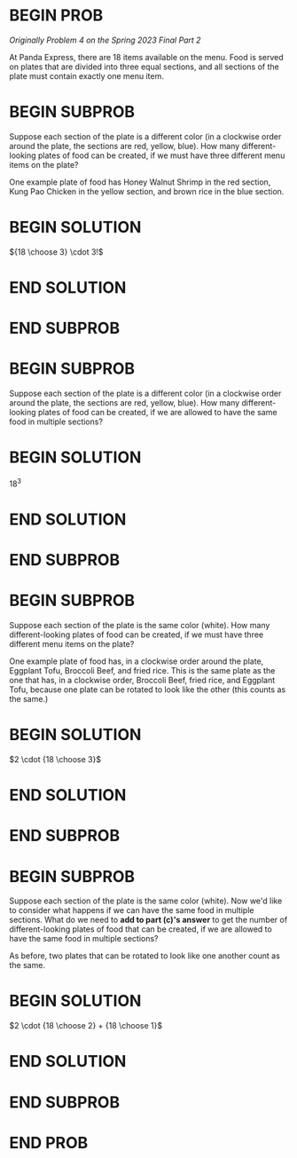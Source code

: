 # BEGIN PROB

<i>Originally Problem 4 on the Spring 2023 Final Part 2</i>

At Panda Express, there are 18 items available on the
menu. Food is served on plates that are divided into three equal
sections, and all sections of the plate must contain exactly one menu
item.

# BEGIN SUBPROB

Suppose each section of the plate is a different color (in a
clockwise order around the plate, the sections are red, yellow, blue).
How many different-looking plates of food can be created, if we must
have three different menu items on the plate?

One example plate of food has Honey Walnut Shrimp in the red section,
Kung Pao Chicken in the yellow section, and brown rice in the blue
section.


# BEGIN SOLUTION
${18 \choose 3} \cdot 3!$

# END SOLUTION

# END SUBPROB

# BEGIN SUBPROB

Suppose each section of the plate is a different color (in a
clockwise order around the plate, the sections are red, yellow, blue).
How many different-looking plates of food can be created, if we are
allowed to have the same food in multiple sections?

# BEGIN SOLUTION

$18^3$

# END SOLUTION

# END SUBPROB

# BEGIN SUBPROB

Suppose each section of the plate is the same color (white).
How many different-looking plates of food can be created, if we must
have three different menu items on the plate?

One example plate of food has, in a clockwise order around the plate,
Eggplant Tofu, Broccoli Beef, and fried rice. This is the same plate as
the one that has, in a clockwise order, Broccoli Beef, fried rice, and
Eggplant Tofu, because one plate can be rotated to look like the other
(this counts as the same.)


# BEGIN SOLUTION

$2 \cdot {18 \choose 3}$

# END SOLUTION

# END SUBPROB

# BEGIN SUBPROB

Suppose each section of the plate is the same color (white).
Now we'd like to consider what happens if we can have the same food in
multiple sections. What do we need to **add to part (c)'s answer** to
get the number of different-looking plates of food that can be created,
if we are allowed to have the same food in multiple sections?

As before, two plates that can be rotated to look like one another count
as the same.

# BEGIN SOLUTION

$2 \cdot {18 \choose 2} + {18 \choose 1}$

# END SOLUTION

# END SUBPROB

# END PROB